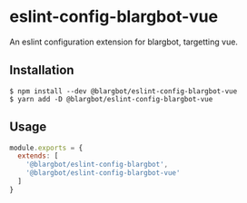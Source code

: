 # eslint-config-blargbot-vue

An eslint configuration extension for blargbot, targetting vue.

## Installation

```shell
$ npm install --dev @blargbot/eslint-config-blargbot-vue
$ yarn add -D @blargbot/eslint-config-blargbot-vue
```

## Usage

```js
module.exports = {
  extends: [
    '@blargbot/eslint-config-blargbot',
    '@blargbot/eslint-config-blargbot-vue'
  ]
}
```